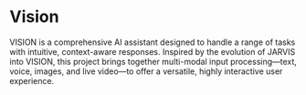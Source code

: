 # Vision
VISION is a comprehensive AI assistant designed to handle a range of tasks with intuitive, context-aware responses. Inspired by the evolution of JARVIS into VISION, this project brings together multi-modal input processing—text, voice, images, and live video—to offer a versatile, highly interactive user experience.
